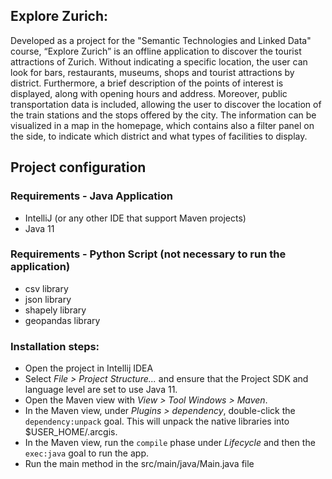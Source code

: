 ## Explore Zurich:
Developed as a project for the "Semantic Technologies and Linked Data" course, “Explore Zurich” is an offline application to discover the tourist attractions of Zurich. Without indicating a specific location, the user can look for bars, restaurants, museums, shops and tourist attractions by district. Furthermore, a brief description of the points of interest is displayed, along with opening hours and address. Moreover, public transportation data is included, allowing the user to discover the location of the train stations and the stops offered by the city. The information can be visualized in a map in the homepage, which contains also a filter panel on the side, to indicate which district and what types of facilities to display.

## Project configuration
### Requirements - Java Application
- IntelliJ (or any other IDE that support Maven projects)
- Java 11

### Requirements - Python Script (not necessary to run the application)
- csv library
- json library
- shapely library
- geopandas library

### Installation steps:
- Open the project in Intellij IDEA
- Select _File > Project Structure..._ and ensure that the Project SDK and language level are set to use Java 11.
- Open the Maven view with _View > Tool Windows > Maven_.
- In the Maven view, under _Plugins > dependency_, double-click the `dependency:unpack` goal. This will unpack the native libraries into $USER_HOME/.arcgis.
- In the Maven view, run the `compile` phase under _Lifecycle_ and then the `exec:java` goal to run the app.
- Run the main method in the src/main/java/Main.java file
